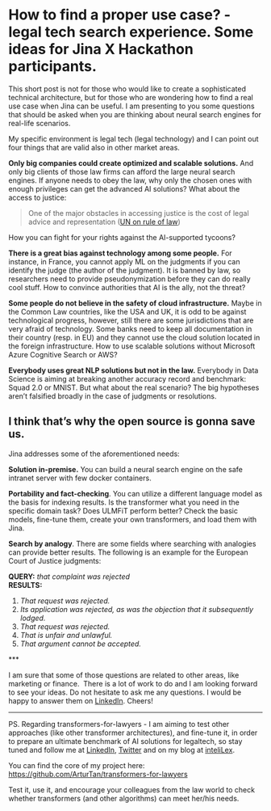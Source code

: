 <h1>How to find a proper use case? - legal tech search experience. 
Some ideas for Jina X Hackathon participants.</h1>


This short post is not for those who would like to create a sophisticated technical architecture, 
but for those who are wondering how to find a real use case when Jina can be useful. 
I am presenting to you some questions that should be asked when you are thinking about neural
search engines for real-life scenarios.

My specific environment is legal tech (legal technology) and I can point out four 
things that are valid also in other market areas.

**Only big companies could create optimized and scalable solutions.** And only big 
clients of those law firms can afford the large neural search engines. 
If anyone needs to obey the law, why only the chosen ones with enough privileges 
can get the advanced AI solutions? What about the access to justice: 

> One of the major obstacles in accessing justice is the cost of legal advice and
representation ([UN on rule of law](https://www.un.org/ruleoflaw/thematic-areas/access-to-justice-and-rule-of-law-institutions/access-to-justice/))

How you can fight for your rights against the AI-supported tycoons?

**There is a great bias against technology among some people.** For instance, in France, you
 cannot apply ML on the judgments if you can identify the judge (the author of the judgment). 
 It is banned by law, so researchers need to provide pseudonymization  before they can do really cool stuff.
 How to convince authorities that AI is the ally, not the threat?
 
**Some people do not believe in the safety of cloud infrastructure.** 
Maybe in the Common Law countries, like the USA and UK, it is odd to be against
 technological progress, however, still there are some jurisdictions that are very 
 afraid of technology. Some banks need to keep all documentation in their country 
 (resp. in EU) and they cannot use the cloud solution located in the foreign infrastructure.
  How to use scalable solutions without Microsoft Azure Cognitive Search or AWS?
  
**Everybody uses great NLP solutions but not in the law.** Everybody in Data Science is 
aiming at breaking another accuracy record and benchmark: Squad 2.0 or MNIST. 
But what about the real scenario? The big hypotheses aren’t falsified broadly in the case of 
judgments or resolutions. 

<h2>I think that’s why the open source is gonna save us.</h2>

Jina addresses some of the aforementioned needs:

**Solution in-premise.** You can build a neural search engine on the safe intranet 
server with few docker containers. 

**Portability and fact-checking**. You can utilize a different language model as the 
basis for indexing results. Is the transformer what you need in the specific domain 
task? Does ULMFiT perform better? Check the basic models, fine-tune them, create your
 own transformers, and load them with Jina. 
 
**Search by analogy**. There are some fields where searching with analogies can provide 
better results. The following is an example for the European Court of Justice judgments:


<b>QUERY:</b><i> that complaint was rejected</i>
<br>
<b>RESULTS:</b>
<ol>
<li><i>That request was rejected.</i></li>
<li><i>Its application was rejected,
as was the objection that it subsequently lodged.</i></li>
<li><i>That request was rejected.</i></li>
<li><i>That is unfair and unlawful.</i></li>
<li><i>That argument cannot be accepted.</i></li>
</ol>

*** 
  
I am sure that some of those questions are related to other areas, like marketing or finance. 
There is a lot of work to do and I am looking forward to see your ideas. Do not hesitate to ask me any questions. 
I would be happy to answer them on <a href="https://www.linkedin.com/in/artur-tanona/">LinkedIn</a>. Cheers! 


----

PS. Regarding transformers-for-lawyers - I am aiming to test other approaches (like other transformer architectures),
and fine-tune it, in order to prepare an ultimate benchmark of AI solutions
for legaltech, so stay tuned and follow me at
<a href="https://www.linkedin.com/in/artur-tanona/">LinkedIn</a>,
<a href="https://twitter.com/ArturTanona/">Twitter</a>
and on my blog at <a href="https://www.intelilex.net">inteliLex</a>.

You can find the core of my project here: https://github.com/ArturTan/transformers-for-lawyers 

Test it, use it, and encourage your colleagues from the law world to check whether transformers 
(and other algorithms) can meet her/his needs. 
